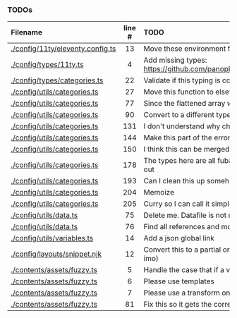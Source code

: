 ### TODOs
| Filename | line # | TODO |
|:------|:------:|:------|
| [./config/11ty/eleventy.config.ts](./config/11ty/eleventy.config.ts#L13) | 13 | Move these environment files somewhere else |
| [./config/types/11ty.ts](./config/types/11ty.ts#L4) | 4 | Add missing types: https://github.com/panoply/e11ty/blob/master/packages/11ty.ts/index.ts |
| [./config/types/categories.ts](./config/types/categories.ts#L22) | 22 | Validate if this typing is correct. I feel that it is recursive. |
| [./config/utils/categories.ts](./config/utils/categories.ts#L27) | 27 | Move this function to elsewhere. |
| [./config/utils/categories.ts](./config/utils/categories.ts#L77) | 77 | Since the flattened array would be memoized I should remove the |
| [./config/utils/categories.ts](./config/utils/categories.ts#L90) | 90 | Convert to a different type of iterator (reducer) |
| [./config/utils/categories.ts](./config/utils/categories.ts#L131) | 131 | I don't understand why checking if properties exist set them manually |
| [./config/utils/categories.ts](./config/utils/categories.ts#L144) | 144 | Make this part of the error messaging. |
| [./config/utils/categories.ts](./config/utils/categories.ts#L150) | 150 | I think this can be merged with the group condition. If one doesn't |
| [./config/utils/categories.ts](./config/utils/categories.ts#L178) | 178 | The types here are all fubar'd. This is used a lot so I need to figure this out |
| [./config/utils/categories.ts](./config/utils/categories.ts#L193) | 193 | Can I clean this up somehow? |
| [./config/utils/categories.ts](./config/utils/categories.ts#L204) | 204 | Memoize |
| [./config/utils/categories.ts](./config/utils/categories.ts#L205) | 205 | Curry so I can call it simpler |
| [./config/utils/data.ts](./config/utils/data.ts#L75) | 75 | Delete me. Datafile is not required anymore |
| [./config/utils/data.ts](./config/utils/data.ts#L76) | 76 | Find all references and modify them |
| [./config/utils/variables.ts](./config/utils/variables.ts#L14) | 14 | Add a json global link |
| [./config/layouts/snippet.njk](./config/layouts/snippet.njk#L12) | 12 | Convert this to a partial or a WebC component (partial makes more sense imo) |
| [./contents/assets/fuzzy.ts](./contents/assets/fuzzy.ts#L5) | 5 | Handle the case that if a value exists in input run the fuzzy search. |
| [./contents/assets/fuzzy.ts](./contents/assets/fuzzy.ts#L6) | 6 | Please use templates |
| [./contents/assets/fuzzy.ts](./contents/assets/fuzzy.ts#L7) | 7 | Please use a transform on this in the passthrough() |
| [./contents/assets/fuzzy.ts](./contents/assets/fuzzy.ts#L81) | 81 | Fix this so it gets the correct URL |
